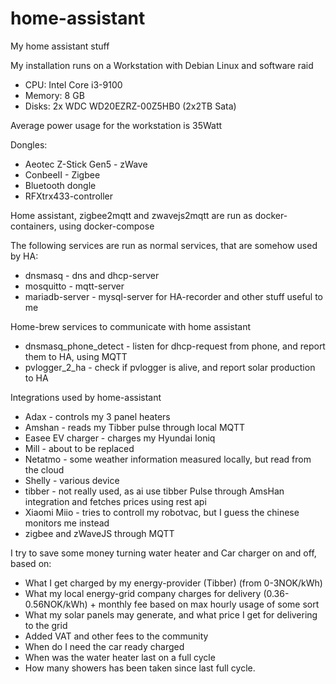 # home-assistant
My home assistant stuff

My installation runs on a Workstation with Debian Linux and software raid 
- CPU: Intel Core i3-9100
- Memory: 8 GB 
- Disks: 2x WDC WD20EZRZ-00Z5HB0 (2x2TB Sata)

Average power usage for the workstation is 35Watt

Dongles: 
- Aeotec Z-Stick Gen5 - zWave
- ConbeeII - Zigbee
- Bluetooth dongle
- RFXtrx433-controller

Home assistant, zigbee2mqtt and zwavejs2mqtt are run as docker-containers, using docker-compose

The following services are run as normal services, that are somehow used by HA: 
- dnsmasq - dns and dhcp-server
- mosquitto - mqtt-server
- mariadb-server - mysql-server for HA-recorder and other stuff useful to me

Home-brew services to communicate with home assistant
- dnsmasq_phone_detect - listen for dhcp-request from phone, and report them to HA, using MQTT
- pvlogger_2_ha - check if pvlogger is alive, and report solar production to HA

Integrations used by home-assistant
- Adax - controls my 3 panel heaters
- Amshan - reads my Tibber pulse through local MQTT
- Easee EV charger - charges my Hyundai Ioniq
- Mill - about to be replaced
- Netatmo - some weather information measured locally, but read from the cloud
- Shelly - various device
- tibber - not really used, as ai use tibber Pulse through AmsHan integration and fetches prices using rest api
- Xiaomi Miio - tries to controll my robotvac, but I guess the chinese monitors me instead
- zigbee and zWaveJS through MQTT

I try to save some money turning water heater and Car charger on and off, based on:
- What I get charged by my energy-provider (Tibber) (from 0-3NOK/kWh)
- What my local energy-grid company charges for delivery (0.36-0.56NOK/kWh) + monthly fee based on max hourly usage of some sort
- What my solar panels may generate, and what price I get for delivering to the grid 
- Added VAT and other fees to the community
- When do I need the car ready charged 
- When was the water heater last on a full cycle
- How many showers has been taken since last full cycle. 



